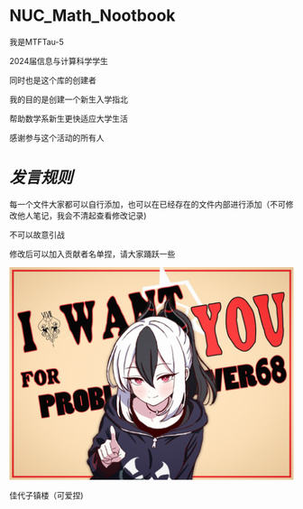# NUC_Math_Nootbook

我是MTFTau-5

2024届信息与计算科学学生

同时也是这个库的创建者

我的目的是创建一个新生入学指北

帮助数学系新生更快适应大学生活

感谢参与这个活动的所有人


# ***发言规则***

每一个文件大家都可以自行添加，也可以在已经存在的文件内部进行添加（不可修改他人笔记，我会不清起查看修改记录)

不可以故意引战

修改后可以加入贡献者名单捏，请大家踊跃一些

![1747831938644](image/README/1747831938644.jpg)

佳代子镇楼（可爱捏)
